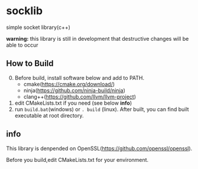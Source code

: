 # socklib
simple socket library(c++)

**warning:**  this library is still in development that destructive changes will be able to occur
## How to Build
0. Before build, install software below and add to PATH.
   - cmake(https://cmake.org/download/)
   - ninja(https://github.com/ninja-build/ninja)
   -  clang++(https://github.com/llvm/llvm-project)
2. edit CMakeLists.txt if you need (see below **info**) 
3. run ```build.bat```(windows) or ```. build``` (linux). After built, you can find built executable at root directory.
## info
This library is denpended on OpenSSL(https://github.com/openssl/openssl).

Before you build,edit CMakeLists.txt for your environment.
